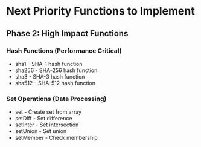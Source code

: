 # Next Priority Functions to Implement

## Phase 2: High Impact Functions

### Hash Functions (Performance Critical)
- sha1 - SHA-1 hash function
- sha256 - SHA-256 hash function
- sha3 - SHA-3 hash function
- sha512 - SHA-512 hash function

### Set Operations (Data Processing)
- set - Create set from array
- setDiff - Set difference
- setInter - Set intersection
- setUnion - Set union
- setMember - Check membership

